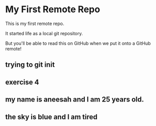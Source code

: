 # My First Remote Repo

This is my first remote repo.

It started life as a local git repository.

But you'll be able to read this on GitHub when we put it onto a GitHub remote!

## trying to git init 

## exercise 4

## my name is aneesah and I am 25 years old. 

## the sky is blue and I am tired
